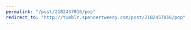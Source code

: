 ```yaml
---
permalink: "/post/2182457016/pop"
redirect_to: "http://tumblr.spencertweedy.com/post/2182457016/pop"
---
```

